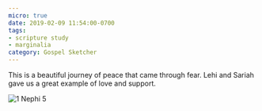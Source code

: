 ```yaml
---
micro: true
date: 2019-02-09 11:54:00-0700
tags:
- scripture study
- marginalia
category: Gospel Sketcher
---
```


This is a beautiful journey of peace that came through fear. Lehi and Sariah gave us a great example of love and support.

<img src="https://media.bennorris.org/images/gospelsketcher/uploads/2019/1dfa471dc4.jpg" alt="1 Nephi 5" />